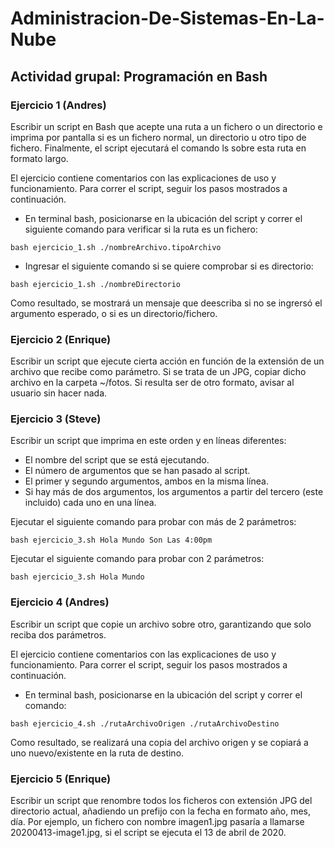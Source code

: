 # Administracion-De-Sistemas-En-La-Nube

## Actividad grupal: Programación en Bash

### Ejercicio 1 (Andres)
Escribir un script en Bash que acepte una ruta a un fichero o un directorio e imprima por pantalla si es un fichero normal, un directorio u otro tipo de fichero. Finalmente, el script ejecutará el comando ls sobre esta ruta en formato largo.

El ejercicio contiene comentarios con las explicaciones de uso y funcionamiento. Para correr el script, seguir los pasos mostrados a continuación.
- En terminal bash, posicionarse en la ubicación del script y correr el siguiente comando para verificar si la ruta es un fichero:
```
bash ejercicio_1.sh ./nombreArchivo.tipoArchivo
```
- Ingresar el siguiente comando si se quiere comprobar si es directorio:
```
bash ejercicio_1.sh ./nombreDirectorio
```
Como resultado, se mostrará un mensaje que deescriba si no se ingrersó el argumento esperado, o si es un directorio/fichero.

### Ejercicio 2 (Enrique)
Escribir un script que ejecute cierta acción en función de la extensión de un archivo que recibe como parámetro. Si se trata de un JPG, copiar dicho archivo en la carpeta ~/fotos. Si resulta ser de otro formato, avisar al usuario sin hacer nada.

### Ejercicio 3 (Steve)
Escribir un script que imprima en este orden y en líneas diferentes:
* El nombre del script que se está ejecutando.
* El número de argumentos que se han pasado al script.
* El primer y segundo argumentos, ambos en la misma línea.
* Si hay más de dos argumentos, los argumentos a partir del tercero (este incluido) cada uno en una línea. 

Ejecutar el siguiente comando para probar con más de 2 parámetros:
```
bash ejercicio_3.sh Hola Mundo Son Las 4:00pm
```

Ejecutar el siguiente comando para probar con 2 parámetros:
```
bash ejercicio_3.sh Hola Mundo
```

### Ejercicio 4 (Andres)
Escribir un script que copie un archivo sobre otro, garantizando que solo reciba dos parámetros.

El ejercicio contiene comentarios con las explicaciones de uso y funcionamiento. Para correr el script, seguir los pasos mostrados a continuación.
- En terminal bash, posicionarse en la ubicación del script y correr el comando:
```
bash ejercicio_4.sh ./rutaArchivoOrigen ./rutaArchivoDestino
```
Como resultado, se realizará una copia del archivo origen y se copiará a uno nuevo/existente en la ruta de destino.

### Ejercicio 5 (Enrique)
Escribir un script que renombre todos los ficheros con extensión JPG del directorio actual, añadiendo un prefijo con la fecha en formato año, mes, día. Por ejemplo, un fichero con nombre imagen1.jpg pasaría a llamarse 20200413-image1.jpg, si el script se ejecuta el 13 de abril de 2020.